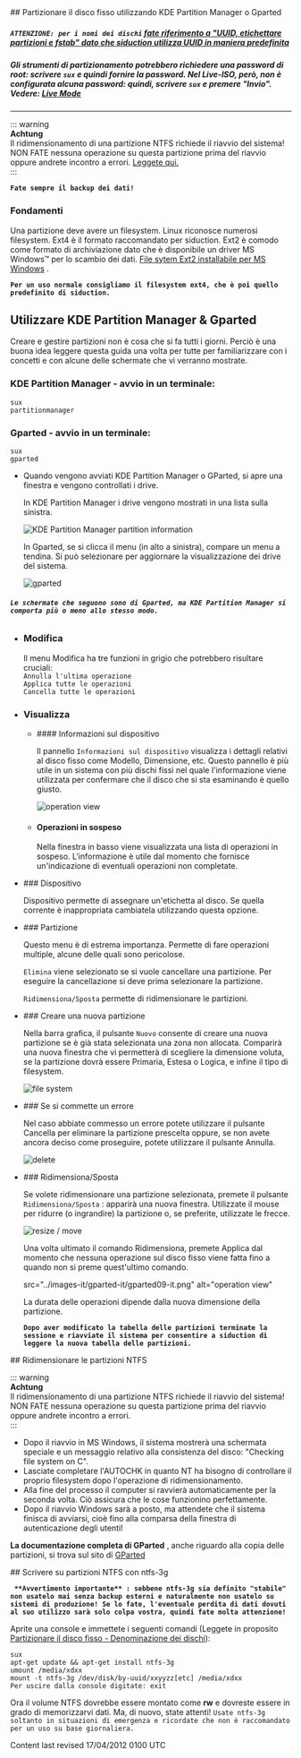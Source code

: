 <div id="main-page"></div>
<div class="divider" id="partition"></div>
## Partizionare il disco fisso utilizzando KDE Partition Manager o Gparted

##### **`ATTENZIONE: per i nomi dei dischi`**  [fate riferimento a "UUID, etichettare partizioni e fstab" dato che siduction utilizza UUID in maniera predefinita](part-uuid-it.htm) 

##### Gli strumenti di partizionamento potrebbero richiedere una password di root: scrivere `sux`  e quindi fornire la password. Nel Live-ISO, però, non è configurata alcuna password: quindi, scrivere `sux`  e premere "Invio". Vedere:  [Live Mode](live-mode-it.htm) 


---


::: warning  
**Achtung**  
Il ridimensionamento di una partizione NTFS richiede il riavvio del sistema! NON FATE nessuna operazione su questa partizione prima del riavvio oppure andrete incontro a errori. [Leggete qui.](part-gparted-it.htm#ntfs)   
:::

**`Fate sempre il backup dei dati!`**

### Fondamenti

Una partizione deve avere un filesystem. Linux riconosce numerosi filesystem. Ext4 è il formato raccomandato per siduction. Ext2 è comodo come formato di archiviazione dato che è disponibile un driver MS Windows&#8482; per lo scambio dei dati.  [File sytem Ext2 installabile per MS Windows](http://www.fs-driver.org/) .

**`Per un uso normale consigliamo il filesystem ext4, che è poi quello predefinito di siduction.`**

## Utilizzare KDE Partition Manager &amp; Gparted

Creare e gestire partizioni non è cosa che si fa tutti i giorni. Perciò è una buona idea leggere questa guida una volta per tutte per familiarizzare con i concetti e con alcune delle schermate che vi verranno mostrate.

### KDE Partition Manager - avvio in un terminale:

~~~  
sux  
partitionmanager  
~~~

### Gparted - avvio in un terminale:

~~~  
sux  
gparted  
~~~

+ Quando vengono avviati KDE Partition Manager o GParted, si apre una finestra e vengono controllati i drive.
  
   In KDE Partition Manager i drive vengono mostrati in una lista sulla sinistra.
  
   ![KDE Partition Manager partition information](../images-common/images-kpart/kpart-02.png "KDE Partition Manager partition information") 
  
   In Gparted, se si clicca il menu (in alto a sinistra), compare un menu a tendina. Si può selezionare per aggiornare la visualizzazione dei drive del sistema.
  
   ![gparted](../images-it/gparted-it/gparted02-it.png "Gparted Devices View") 
  

###### **`Le schermate che seguono sono di Gparted, ma KDE Partition Manager si comporta più o meno allo stesso modo.`** 

+ ### Modifica
  
   Il menu Modifica ha tre funzioni in grigio che potrebbero risultare cruciali:  
`Annulla l'ultima operazione`   
`Applica tutte le operazioni`   
`Cancella tutte le operazioni` 
  
+ ### Visualizza
  
   <ul>  
   <li>  
   #### Informazioni sul dispositivo
  
   Il pannello `Informazioni sul dispositivo`  visualizza i dettagli relativi al disco fisso come Modello, Dimensione, etc. Questo pannello è più utile in un sistema con più dischi fissi nel quale l'informazione viene utilizzata per confermare che il disco che si sta esaminando è quello giusto.
  
   ![operation view](../images-it/gparted-it/gparted03-it.png "Gparted Harddisk Information") 
  
+ #### Operazioni in sospeso
  
   Nella finestra in basso viene visualizzata una lista di operazioni in sospeso. L'informazione è utile dal momento che fornisce un'indicazione di eventuali operazioni non completate.
  

</li>
<li>
### Dispositivo

Dispositivo permette di assegnare un'etichetta al disco. Se quella corrente è inappropriata cambiatela utilizzando questa opzione.

</li>
<li>
### Partizione

Questo menu è di estrema importanza. Permette di fare operazioni multiple, alcune delle quali sono pericolose.

`Elimina`  viene selezionato se si vuole cancellare una partizione. Per eseguire la cancellazione si deve prima selezionare la partizione.

`Ridimensiona/Sposta`  permette di ridimensionare le partizioni.

</li>
<li>
### Creare una nuova partizione

Nella barra grafica, il pulsante `Nuovo`  consente di creare una nuova partizione se è già stata selezionata una zona non allocata. Comparirà una nuova finestra che vi permetterà di scegliere la dimensione voluta, se la partizione dovrà essere Primaria, Estesa o Logica, e infine il tipo di filesystem.

![file system](../images-it/gparted-it/gparted07-it.png "Gparted New Partition") 

</li>
<li>
### Se si commette un errore

Nel caso abbiate commesso un errore potete utilizzare il pulsante Cancella per eliminare la partizione prescelta oppure, se non avete ancora deciso come proseguire, potete utilizzare il pulsante Annulla.

![delete](../images-it/gparted-it/gparted04-it.png "Gparted Delete") 

</li>
<li>
### Ridimensiona/Sposta

Se volete ridimensionare una partizione selezionata, premete il pulsante `Ridimensiona/Sposta` : apparirà una nuova finestra. Utilizzate il mouse per ridurre (o ingrandire) la partizione o, se preferite, utilizzate le frecce.

![resize / move](../images-it/gparted-it/gparted05-it.png "Gparted Resize") 

Una volta ultimato il comando Ridimensiona, premete Applica dal momento che nessuna operazione sul disco fisso viene fatta fino a quando non si preme quest'ultimo comando.

src="../images-it/gparted-it/gparted09-it.png" alt="operation view" 

La durata delle operazioni dipende dalla nuova dimensione della partizione.

**`Dopo aver modificato la tabella delle partizioni terminate la sessione e riavviate il sistema per consentire a siduction di leggere la nuova tabella delle partizioni.`** 

</li>
</ul>
<div class="divider" id="ntfs"></div>
## Ridimensionare le partizioni NTFS


::: warning  
**Achtung**  
Il ridimensionamento di una partizione NTFS richiede il riavvio del sistema! NON FATE nessuna operazione su questa partizione prima del riavvio oppure andrete incontro a errori.  
:::

+ Dopo il riavvio in MS Windows, il sistema mostrerà una schermata speciale e un messaggio relativo alla consistenza del disco: "Checking file system on C".  
+ Lasciate completare l'AUTOCHK in quanto NT ha bisogno di controllare il proprio filesystem dopo l'operazione di ridimensionamento.  
+ Alla fine del processo il computer si ravvierà automaticamente per la seconda volta. Ciò assicura che le cose funzionino perfettamente.  
+ Dopo il riavvio Windows sarà a posto, ma attendete che il sistema finisca di avviarsi, cioè fino alla comparsa della finestra di autenticazione degli utenti!  

 **La documentazione completa di GParted** , anche riguardo alla copia delle partizioni, si trova sul sito di  [GParted](http://gparted.sourceforge.net) 

<div class="divider" id="hd-ntfs3g"></div>
## Scrivere su partizioni NTFS con ntfs-3g

**` **Avvertimento importante** : sebbene ntfs-3g sia definito "stabile" non usatelo mai senza backup esterni e naturalmente non usatelo su sistemi di produzione! Se lo fate, l'eventuale perdita di dati dovuti al suo utilizzo sarà solo colpa vostra, quindi fate molta attenzione!`**

Aprite una console e immettete i seguenti comandi (Leggete in proposito  [Partizionare il disco fisso - Denominazione dei dischi](part-cfdisk-it.htm)):

~~~  
sux  
apt-get update && apt-get install ntfs-3g  
umount /media/xdxx  
mount -t ntfs-3g /dev/disk/by-uuid/xxyyzz[etc] /media/xdxx  
Per uscire dalla console digitate: exit  
~~~

Ora il volume NTFS dovrebbe essere montato come  **rw**  e dovreste essere in grado di memorizzarvi dati. Ma, di nuovo, state attenti! `Usate ntfs-3g soltanto in situazioni di emergenza e ricordate che non è raccomandato per un uso su base giornaliera.` 

<div id="rev">Content last revised 17/04/2012 0100 UTC</div>
